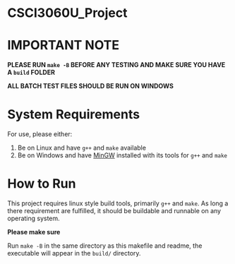 # CSCI3060U_Project

# IMPORTANT NOTE
**PLEASE RUN `make -B` BEFORE ANY TESTING AND MAKE SURE YOU HAVE A `build` FOLDER**

**ALL BATCH TEST FILES SHOULD BE RUN ON WINDOWS**

# System Requirements
For use, please either:
1. Be on Linux and have `g++` and `make` available
2. Be on Windows and have [MinGW](https://sourceforge.net/projects/mingw/) installed with its tools for `g++` and `make`

# How to Run
This project requires linux style build tools, primarily `g++` and `make`. As long a there requirement are fulfilled, it should be buildable and runnable on any operating system.

**Please make sure**

Run `make -B` in the same directory as this makefile and readme, the executable will appear in the `build/` directory.
